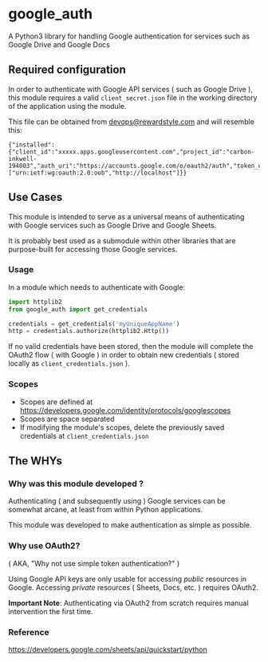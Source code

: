 # google_auth
A Python3 library for handling Google authentication for services such as Google Drive and Google Docs

## Required configuration

In order to authenticate with Google API services ( such as Google Drive ),
this module requires a valid `client_secret.json` file in the working directory
of the application using the module.

This file can be obtained from devops@rewardstyle.com and will resemble this:

```
{"installed":{"client_id":"xxxxx.apps.googleusercontent.com","project_id":"carbon-inkwell-194003","auth_uri":"https://accounts.google.com/o/oauth2/auth","token_uri":"https://accounts.google.com/o/oauth2/token","auth_provider_x509_cert_url":"https://www.googleapis.com/oauth2/v1/certs","client_secret":"xxxxx","redirect_uris":["urn:ietf:wg:oauth:2.0:oob","http://localhost"]}}
```

## Use Cases

This module is intended to serve as a universal means of authenticating
with Google services such as Google Drive and Google Sheets.

It is probably best used as a submodule within other libraries
that are purpose-built for accessing those Google services.

### Usage

In a module which needs to authenticate with Google:

```python
import httplib2
from google_auth import get_credentials

credentials = get_credentials('myUniqueAppName')
http = credentials.authorize(httplib2.Http())
```

If no valid credentials have been stored, then the module will
complete the OAuth2 flow ( with Google ) in order to obtain
new credentials ( stored locally as `client_credentials.json` ).

### Scopes

- Scopes  are defined at https://developers.google.com/identity/protocols/googlescopes
- Scopes are space separated
- If modifying the module's scopes, delete the previously saved credentials at `client_credentials.json`

## The WHYs

### Why was this module developed ?

Authenticating ( and subsequently using ) Google services
can be somewhat arcane, at least from within Python
applications.

This module was developed to make authentication as
simple as possible.

### Why use OAuth2?
( AKA, "Why not use simple token authentication?" )

Using Google API keys are only usable for accessing _public_ resources in Google.
Accessing _private_ resources ( Sheets, Docs, etc. ) requires OAuth2.

**Important Note**: Authenticating via OAuth2 from scratch requires manual intervention the first time.

### Reference
https://developers.google.com/sheets/api/quickstart/python
